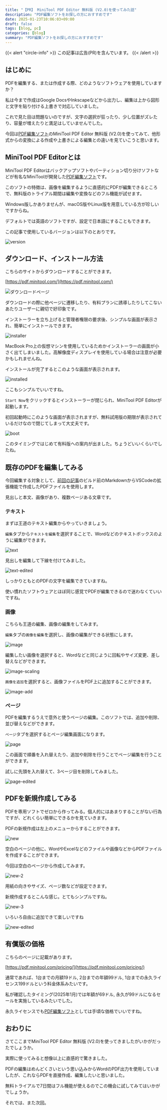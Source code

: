 ```yaml
---
title: "【PR】 MiniTool PDF Editor 無料版 (V2.0)を使ってみた話"
description: "PDF編集ソフトをお探しの方におすすめです"
date: 2025-01-23T10:06:03+09:00
draft: false
tags: [blog, pc]
categories: [blog]
summary: "PDF編集ソフトをお探しの方におすすめです"
---
```


{{< alert "circle-info" >}}
この記事は広告(PR)を含んでいます。
{{< /alert >}}

## はじめに

PDFを編集する、または作成する際、どのようなソフトウェアを使用していますか？

私は今まで作成はGoogle DocsやInkscapeなどから出力し、編集は上から図形と文字を貼り付ける上書きで対応していました。

これで見た目は問題ないのですが、文字の選択が狂ったり、少し位置がズレたり、容量が増えたりと満足はしていませんでした。

今回は[PDF編集ソフト](https://pdf.minitool.com/)のMiniTool PDF Editor 無料版 (V2.0)を使ってみて、他形式からの変換による作成や上書きによる編集との違いを見ていこうと思います。

## MiniTool PDF Editorとは

MiniTool PDF Editorはバックアップソフトやパーティション切り分けソフトなどが有名なMiniToolが開発した[PDF編集ソフト](https://pdf.minitool.com/)です。

このソフトの特徴は、画像を編集するように直感的にPDFが編集できるところで、無料版のトライアル期間は編集や変換などのフル機能が試せます。

Windows版しかありませんが、macOS版やLinux版を用意している方が珍しいですからね。

デフォルトでは英語のソフトですが、設定で日本語にすることもできます。

この記事で使用しているバージョンは以下のとおりです。

![version](version.png)

## ダウンロード、インストール方法

こちらのサイトからダウンロードすることができます。

[https://pdf.minitool.com/](https://pdf.minitool.com/)

![ダウンロードページ](download.png)

ダウンロードの際に他ページに遷移したり、有料プランに誘導したりしてこないあたりユーザーに親切で好印象です。

インストーラーを立ち上げると管理者権限の要求後、シンプルな画面が表示され、簡単にインストールできます。

![installer](installer.png)

MacBook Pro上の仮想マシンを使用しているためかインストーラーの画面が小さく出てしまいました。高解像度ディスプレイを使用している場合は注意が必要かもしれませんね。

インストールが完了するとこのような画面が表示されます。

![installed](installed.png)

ここもシンプルでいいですね。

`Start Now`をクリックするとインストーラーが閉じられ、MiniTool PDF Editorが起動します。

初回起動時にこのような画面が表示されますが、無料試用版の期限が表示されているだけなので閉じてしまって大丈夫です。

![boot](boot.png)

このタイミングではじめて有料版への案内が出ました。ちょうどいいくらいでしたね。

## 既存のPDFを編集してみる

今回編集する対象として、[前回の記事](https://sunset0916.net/blog/2024/12/31/the-sanzai-2024/)のビルド前のMarkdownからVSCodeの拡張機能で作成したPDFファイルを使用します。

見出しと本文、画像があり、複数ページある文章です。

### テキスト

まずは王道のテキスト編集からやっていきましょう。

`編集`タブから`テキストを編集`を選択することで、Wordなどのテキストボックスのように編集ができます。

![text](text.png)

見出しを編集して下線を付けてみました。

![text-edited](text-edited.png)

しっかりともとのPDFの文字を編集できていますね。

使い慣れたソフトウェアとほぼ同じ感覚でPDFが編集できるので迷わなくていいですね。

### 画像

こちらも王道の編集、画像の編集をしてみます。

`編集`タブの`画像を編集`を選択し、画像の編集ができる状態にします。

![image](image.png)

編集したい画像を選択すると、Wordなどと同じように回転やサイズ変更、差し替えなどができます。

![image-scaling](image-scaling.png)

`画像を追加`を選択すると、画像ファイルをPDF上に追加することができます。

![image-add](image-add.png)

### ページ

PDFを編集するうえで意外と使うページの編集。このソフトでは、追加や削除、並び替えなどができます。

`ページ`タブを選択するとページ編集画面になります。

![page](page.png)

この画面で順番を入れ替えたり、追加や削除を行うことでページ編集を行うことができます。

試しに先頭を入れ替えて、3ページ目を削除してみました。

![page-edited](page-edited.png)

## PDFを新規作成してみる

PDFを専用ソフトでゼロから作ってみる。個人的にはあまりすることがない行為ですが、どれくらい簡単にできるかを見ていきます。

PDFの新規作成は左上のメニューからすることができます。

![new](new.png)

空白のページの他に、WordやExcelなどのファイルや画像などからPDFファイルを作成することができます。

今回は空白のページから作成してみます。

![new-2](new-2.png)

用紙の向きやサイズ、ページ数などが設定できます。

新規作成するとこんな感じ。とてもシンプルですね。

![new-3](new-3.png)

いろいろ自由に追加できて楽しいですね

![new-edited](new-edited.png)

## 有償版の価格

こちらのページに記載があります。

[https://pdf.minitool.com/pricing/](https://pdf.minitool.com/pricing/)

通常であれば、1台までの月額19ドル, 2台までの年額99ドル, 1台までの永久ライセンス199ドルという料金体系みたいです。

私が確認したタイミング(2025年1月)では年額が69ドル, 永久が99ドルになるセールを実施しているみたいでした。

永久ライセンスでも[PDF編集ソフト](https://pdf.minitool.com/)としては手頃な価格でいいですね。

## おわりに

さてここまでMiniTool PDF Editor 無料版 (V2.0)を使ってきましたがいかがだったでしょうか。

実際に使ってみると想像以上に直感的で驚きました。

PDFの編集はめんどくさいという思い込みからWordのPDF出力を使用していましたが、これならPDFを直接作成、編集したいと思いました。

無料トライアルで7日間はフル機能が使えるのでこの機会に試してみてはいかがでしょうか。

それでは、また次回。
